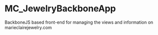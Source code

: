 # MC_JewelryBackboneApp

BackboneJS based front-end for managing the views and information on marieclairejewelry.com
